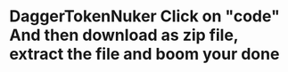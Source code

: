 # DaggerTokenNuker Click on "code" And then download as zip file, extract the file and boom your done
